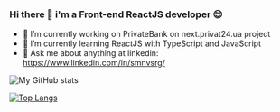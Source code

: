 ### Hi there 👋 i'm a Front-end ReactJS developer 😊


- 🔭 I’m currently working on PrivateBank on next.privat24.ua project
- 🌱 I’m currently learning ReactJS with TypeScript and JavaScript
- 💬 Ask me about anything at linkedin: https://www.linkedin.com/in/smnvsrg/

![My GitHub stats](https://github-readme-stats.vercel.app/api?username=dp120291ssv&show_icons=true&theme=dracula)


[![Top Langs](https://github-readme-stats.vercel.app/api/top-langs/?username=dp120291ssv&layout=compact&text_color=daf7dc&bg_color=151515)](https://github.com/dp120291ssv/dp120291ssv)

